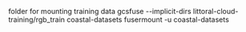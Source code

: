 folder for mounting training data
gcsfuse --implicit-dirs littoral-cloud-training/rgb_train coastal-datasets
fusermount -u coastal-datasets